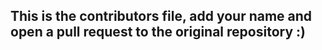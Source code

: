 ## This is the contributors file, add your name and open a pull request to the original repository :)

